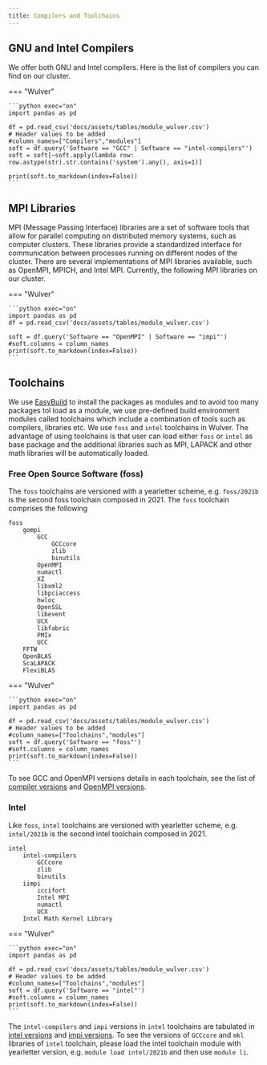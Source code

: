```yaml
---
title: Compilers and Toolchains
---
```


## GNU and Intel Compilers 
We offer both GNU and Intel compilers. Here is the list of compilers you can find on our cluster.

=== "Wulver"

    ```python exec="on"
    import pandas as pd
    
    df = pd.read_csv('docs/assets/tables/module_wulver.csv')
    # Header values to be added
    #column_names=["Compilers","modules"]
    soft = df.query('Software == "GCC" | Software == "intel-compilers"')
    soft = soft[~soft.apply(lambda row: row.astype(str).str.contains('system').any(), axis=1)]
    
    print(soft.to_markdown(index=False))
    ```

## MPI Libraries
MPI (Message Passing Interface) libraries are a set of software tools that allow for parallel computing on distributed memory systems, such as computer clusters. These libraries provide a standardized interface for communication between processes running on different nodes of the cluster. There are several implementations of MPI libraries available, such as OpenMPI, MPICH, and Intel MPI. Currently, the following MPI libraries on our cluster.

=== "Wulver"

    ```python exec="on"
    import pandas as pd
    df = pd.read_csv('docs/assets/tables/module_wulver.csv')
    
    soft = df.query('Software == "OpenMPI" | Software == "impi"')
    #soft.columns = column_names
    print(soft.to_markdown(index=False))
    ```


## Toolchains
We use [EasyBuild](https://easybuild.io) to install the packages as modules and to avoid too many packages tol load as a module, we use pre-defined build environment modules called toolchains which include a combination of tools such as compilers, libraries etc. We use `foss` and `intel` toolchains in Wulver. The advantage of using toolchains is that user can load either `foss` or `intel` as base package and the additional libraries such as MPI, LAPACK and other math libraries will be automatically loaded. 
### Free Open Source Software (foss)
The `foss` toolchains are versioned with a yearletter scheme, e.g. `foss/2021b` is the second foss toolchain composed in 2021. The `foss` toolchain comprises the following 

```tree
foss
    gompi 
        GCC
            GCCcore
            zlib
            binutils
        OpenMPI
        numactl
        XZ
        libxml2
        libpciaccess
        hwloc
        OpenSSL
        libevent
        UCX
        libfabric
        PMIx
        UCC
    FFTW
    OpenBLAS
    ScaLAPACK
    FlexiBLAS
```
=== "Wulver"

    ```python exec="on"
    import pandas as pd
    
    df = pd.read_csv('docs/assets/tables/module_wulver.csv')
    # Header values to be added
    #column_names=["Toolchains","modules"]
    soft = df.query('Software == "foss"')
    #soft.columns = column_names
    print(soft.to_markdown(index=False))
    ```

To see GCC and OpenMPI versions details in each toolchain, see the list of [compiler versions](compilers.md#gnu-and-intel-compilers) and [OpenMPI versions](compilers.md#mpi-libraries).
### Intel
Like `foss`, `intel` toolchains are versioned with yearletter scheme, e.g. `intel/2021b` is the second intel toolchain composed in 2021.

```tree
intel
    intel-compilers
        GCCcore   
        zlib
        binutils
    iimpi
        iccifort
        Intel MPI
        numactl
        UCX
    Intel Math Kernel Library
```

=== "Wulver"

    ```python exec="on"
    import pandas as pd
    
    df = pd.read_csv('docs/assets/tables/module_wulver.csv')
    # Header values to be added
    #column_names=["Toolchains","modules"]
    soft = df.query('Software == "intel"')
    #soft.columns = column_names
    print(soft.to_markdown(index=False))
    ```

The `intel-compilers` and `impi` versions in `intel` toolchains are tabulated in [intel versions](compilers.md#gnu-and-intel-compilers) and [impi versions](compilers.md#mpi-libraries).
To see the versions of `GCCcore` and `mkl` libraries of `intel` toolchain, please load the intel toolchain module with yearletter version, e.g. `module load intel/2021b` and then use `module li`.